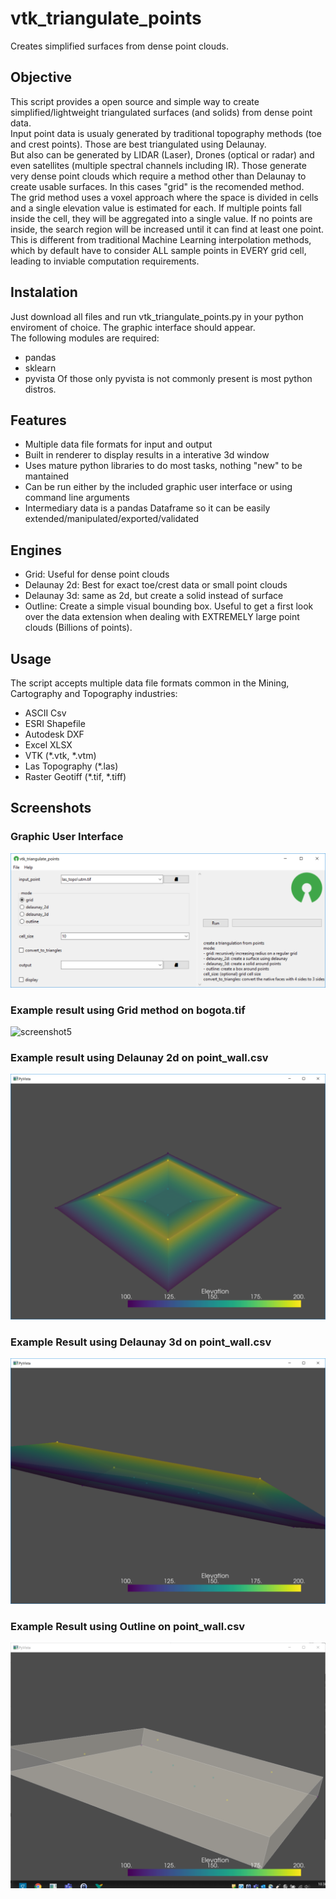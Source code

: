 # vtk_triangulate_points
Creates simplified surfaces from dense point clouds.  

## Objective
This script provides a open source and simple way to create simplified/lightweight triangulated surfaces (and solids) from dense point data.  
Input point data is usualy generated by traditional topography methods (toe and crest points). Those are best triangulated using Delaunay.  
But also can be generated by LIDAR (Laser), Drones (optical or radar) and even satellites (multiple spectral channels including IR). Those generate very dense point clouds which require a method other than Delaunay to create usable surfaces. In this cases "grid" is the recomended method.  
The grid method uses a voxel approach where the space is divided in cells and a single elevation value is estimated for each. If multiple points fall inside the cell, they will be aggregated into a single value. If no points are inside, the search region will be increased until it can find at least one point. This is different from traditional Machine Learning interpolation methods, which by default have to consider ALL sample points in EVERY grid cell, leading to inviable computation requirements.
## Instalation
Just download all files and run vtk_triangulate_points.py in your python enviroment of choice. The graphic interface should appear.  
The following modules are required:
- pandas
- sklearn
- pyvista
Of those only pyvista is not commonly present is most python distros.
## Features
 - Multiple data file formats for input and output
 - Built in renderer to display results in a interative 3d window
 - Uses mature python libraries to do most tasks, nothing "new" to be mantained
 - Can be run either by the included graphic user interface or using command line arguments
 - Intermediary data is a pandas Dataframe so it can be easily extended/manipulated/exported/validated

## Engines
 - Grid: Useful for dense point clouds
 - Delaunay 2d: Best for exact toe/crest data or small point clouds
 - Delaunay 3d: same as 2d, but create a solid instead of surface
 - Outline: Create a simple visual bounding box. Useful to get a first look over the data extension when dealing with EXTREMELY large point clouds (Billions of points).

## Usage
The script accepts multiple data file formats common in the Mining, Cartography and Topography industries:
 - ASCII Csv
 - ESRI Shapefile
 - Autodesk DXF
 - Excel XLSX
 - VTK (*.vtk, *.vtm)
 - Las Topography (*.las)
 - Raster Geotiff (*.tif, *.tiff)

## Screenshots
### Graphic User Interface
![screenshot1](assets/screenshot1.png?raw=true)
### Example result using Grid method on bogota.tif
![screenshot5](assets/screenshot5.png?raw=true)
### Example result using Delaunay 2d on point_wall.csv
![screenshot2](assets/screenshot2.png?raw=true)
### Example Result using Delaunay 3d on point_wall.csv
![screenshot3](assets/screenshot3.png?raw=true)
### Example Result using Outline on point_wall.csv
![screenshot4](assets/screenshot4.png?raw=true)


